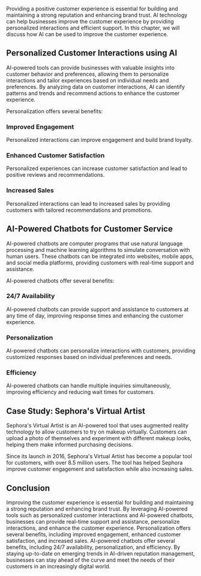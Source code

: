 
Providing a positive customer experience is essential for building and maintaining a strong reputation and enhancing brand trust. AI technology can help businesses improve the customer experience by providing personalized interactions and efficient support. In this chapter, we will discuss how AI can be used to improve the customer experience.

Personalized Customer Interactions using AI
-------------------------------------------

AI-powered tools can provide businesses with valuable insights into customer behavior and preferences, allowing them to personalize interactions and tailor experiences based on individual needs and preferences. By analyzing data on customer interactions, AI can identify patterns and trends and recommend actions to enhance the customer experience.

Personalization offers several benefits:

### Improved Engagement

Personalized interactions can improve engagement and build brand loyalty.

### Enhanced Customer Satisfaction

Personalized experiences can increase customer satisfaction and lead to positive reviews and recommendations.

### Increased Sales

Personalized interactions can lead to increased sales by providing customers with tailored recommendations and promotions.

AI-Powered Chatbots for Customer Service
----------------------------------------

AI-powered chatbots are computer programs that use natural language processing and machine learning algorithms to simulate conversation with human users. These chatbots can be integrated into websites, mobile apps, and social media platforms, providing customers with real-time support and assistance.

AI-powered chatbots offer several benefits:

### 24/7 Availability

AI-powered chatbots can provide support and assistance to customers at any time of day, improving response times and enhancing the customer experience.

### Personalization

AI-powered chatbots can personalize interactions with customers, providing customized responses based on individual preferences and needs.

### Efficiency

AI-powered chatbots can handle multiple inquiries simultaneously, improving efficiency and reducing wait times for customers.

Case Study: Sephora's Virtual Artist
------------------------------------

Sephora's Virtual Artist is an AI-powered tool that uses augmented reality technology to allow customers to try on makeup virtually. Customers can upload a photo of themselves and experiment with different makeup looks, helping them make informed purchasing decisions.

Since its launch in 2016, Sephora's Virtual Artist has become a popular tool for customers, with over 8.5 million users. The tool has helped Sephora improve customer engagement and satisfaction while also increasing sales.

Conclusion
----------

Improving the customer experience is essential for building and maintaining a strong reputation and enhancing brand trust. By leveraging AI-powered tools such as personalized customer interactions and AI-powered chatbots, businesses can provide real-time support and assistance, personalize interactions, and enhance the customer experience. Personalization offers several benefits, including improved engagement, enhanced customer satisfaction, and increased sales. AI-powered chatbots offer several benefits, including 24/7 availability, personalization, and efficiency. By staying up-to-date on emerging trends in AI-driven reputation management, businesses can stay ahead of the curve and meet the needs of their customers in an increasingly digital world.


